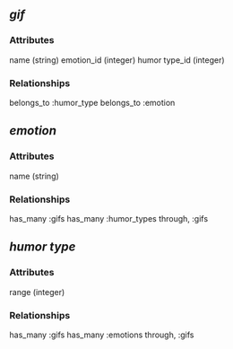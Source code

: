 ## _gif_

### Attributes

name (string)
emotion_id (integer)
humor type_id (integer)

### Relationships

belongs_to :humor_type
belongs_to :emotion


## _emotion_

### Attributes

name (string)

### Relationships

has_many :gifs
has_many :humor_types through, :gifs

## _humor type_

### Attributes

range (integer)

### Relationships

has_many :gifs
has_many :emotions through, :gifs
